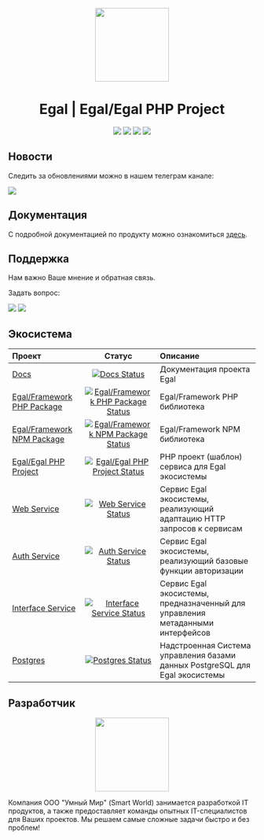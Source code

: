 <p align="center"><img src="https://raw.githubusercontent.com/smartworldteam/art/main/logo.svg" height="150"></p>
<h1 align="center">Egal | Egal/Egal PHP Project</h1>
<p align="center">
 <a href="https://packagist.org/packages/egal/egal"><img src="https://poser.pugx.org/egal/egal/v"></a>
 <a href="https://packagist.org/packages/egal/egal"><img src="https://poser.pugx.org/egal/egal/v/unstable"></a>
 <a href="https://packagist.org/packages/egal/egal"><img src="https://poser.pugx.org/egal/egal/downloads"></a>
 <a href="https://packagist.org/packages/egal/egal"><img src="https://poser.pugx.org/egal/egal/license"></a>
</p>

## Новости

Следить за обновлениями можно в нашем телеграм канале:

[![](https://img.shields.io/badge/Channel%20on-Telegram-informational)](https://t.me/egalbox)


## Документация

С подробной документацией по продукту можно ознакомиться
[здесь](https://smartworldteam.github.io/egal-docs/#/).


## Поддержка

Нам важно Ваше мнение и обратная связь.

Задать вопрос:

[![](https://img.shields.io/badge/Chat%20on-Telegram-blue)](https://t.me/joinchat/n175xzBrCUswMWU6)
[![](https://img.shields.io/badge/Mail%20to-egal%40smartworld.team-red)](mailto:egal@smartworld.team)


## Экосистема

| Проект                       |                                    Статус                                     | Описание                                                                       |
|:-----------------------------|:-----------------------------------------------------------------------------:|:-------------------------------------------------------------------------------|
| [Docs]                       |                       [![Docs Status]][Docs Status URL]                       | Документация проекта Egal                                                      |
| [Egal/Framework PHP Package] | [![Egal/Framework PHP Package Status]][Egal/Framework PHP Package Status URL] | Egal/Framework PHP библиотека                                                  |
| [Egal/Framework NPM Package] | [![Egal/Framework NPM Package Status]][Egal/Framework NPM Package Status URL] | Egal/Framework NPM библиотека                                                  |
| [Egal/Egal PHP Project]      |      [![Egal/Egal PHP Project Status]][Egal/Egal PHP Project Status URL]      | PHP проект (шаблон) сервиса для Egal экосистемы                                |
| [Web Service]                |                [![Web Service Status]][Web Service Status URL]                | Сервис Egal экосистемы, реализующий адаптацию HTTP запросов к сервисам         |
| [Auth Service]               |               [![Auth Service Status]][Auth Service Status URL]               | Сервис Egal экосистемы, реализующий базовые функции авторизации                |
| [Interface Service]          |          [![Interface Service Status]][Interface Service Status URL]          | Сервис Egal экосистемы, предназначенный для управления метаданными интерфейсов |
| [Postgres]                   |                   [![Postgres Status]][Postgres Status URL]                   | Надстроенная Система управления базами данных PostgreSQL для Egal экосистемы   |

[Docs]: https://github.com/smartworldteam/egal-docs
[Egal/Framework PHP Package]: https://github.com/smartworldteam/egal-framework-php-package
[Egal/Framework NPM Package]:https://github.com/smartworldteam/egal-framework-npm-package
[Egal/Egal PHP Project]:https://github.com/smartworldteam/egal-egal-php-project
[Web Service]:https://github.com/smartworldteam/egal-web-service
[Auth Service]:https://github.com/smartworldteam/egal-auth-service
[Interface Service]: https://github.com/smartworldteam/egal-interface-service
[Postgres]: https://github.com/smartworldteam/postgres

[Docs Status]: https://img.shields.io/website?url=https%3A%2F%2Fsmartworldteam.github.io%2Fegal-docs%2F%23%2F
[Egal/Framework PHP Package Status]: https://img.shields.io/packagist/v/egal/framework?include_prereleases
[Egal/Framework NPM Package Status]: https://img.shields.io/npm/v/@egalteam/egal
[Egal/Egal PHP Project Status]: https://img.shields.io/packagist/v/egal/egal?include_prereleases
[Web Service Status]: https://img.shields.io/docker/v/egalbox/web-service?label=dockerhub
[Auth Service Status]: https://img.shields.io/docker/v/egalbox/auth-service?label=dockerhub
[Interface Service Status]: https://img.shields.io/docker/v/egalbox/interface-service?label=dockerhub
[Postgres Status]: https://img.shields.io/docker/v/egalbox/postgres?label=dockerhub

[Docs Status URL]: https://smartworldteam.github.io/egal-docs/#/
[Egal/Framework PHP Package Status URL]: https://packagist.org/packages/egal/framework
[Egal/Framework NPM Package Status URL]: https://www.npmjs.com/package/@egalteam/egal
[Egal/Egal PHP Project Status URL]: https://packagist.org/packages/egal/egal
[Web Service Status URL]: https://hub.docker.com/r/egalbox/web-service
[Auth Service Status URL]: https://hub.docker.com/r/egalbox/auth-service
[Interface Service Status URL]: https://hub.docker.com/r/egalbox/interface-service
[Postgres Status URL]: https://hub.docker.com/r/egalbox/postgres


## Разработчик

<p align="center"><a href="https://smartworld.team/"><img src="https://raw.githubusercontent.com/smartworldteam/art/main/smartworld/logo.svg" width="150"></a></p>

Компания ООО "Умный Мир" (Smart World) занимается разработкой IT
продуктов, а также предоставляет команды опытных IT-специалистов для
Ваших проектов. Мы решаем самые сложные задачи быстро и без проблем!

